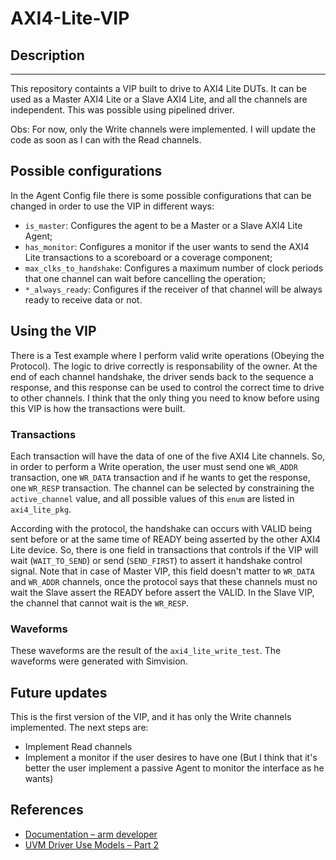 # AXI4-Lite-VIP

## Description
***

This repository containts a VIP built to drive to AXI4 Lite DUTs. It can be used as a Master AXI4 Lite or a Slave AXI4 Lite, and all the channels are independent. This was possible using pipelined driver.

Obs: For now, only the Write channels were implemented. I will update the code as soon as I can with the Read channels.

## Possible configurations

In the Agent Config file there is some possible configurations that can be changed in order to use the VIP in different ways:

* `is_master`: Configures the agent to be a Master or a Slave AXI4 Lite Agent;
* `has_monitor`: Configures a monitor if the user wants to send the AXI4 Lite transactions to a scoreboard or a coverage component;
* `max_clks_to_handshake`: Configures a maximum number of clock periods that one channel can wait before cancelling the operation;
* `*_always_ready`: Configures if the receiver of that channel will be always ready to receive data or not.

## Using the VIP

There is a Test example where I perform valid write operations (Obeying the Protocol). The logic to drive correctly is responsability of the owner. At the end of each channel handshake, the driver sends back to the sequence a response, and this response can be used to control the correct time to drive to other channels. I think that the only thing you need to know before using this VIP is how the transactions were built.

### Transactions

Each transaction will have the data of one of the five AXI4 Lite channels. So, in order to perform a Write operation, the user must send one `WR_ADDR` transaction, one `WR_DATA` transaction and if he wants to get the response, one `WR_RESP` transaction. The channel can be selected by constraining the `active_channel` value, and all possible values of this `enum` are listed in `axi4_lite_pkg`.

According with the protocol, the handshake can occurs with VALID being sent before or at the same time of READY being asserted by the other AXI4 Lite device. So, there is one field in transactions that controls if the VIP will wait (`WAIT_TO_SEND`) or send (`SEND_FIRST`) to assert it handshake control signal. Note that in case of Master VIP, this field doesn't matter to `WR_DATA` and `WR_ADDR` channels, once the protocol says that these channels must no wait the Slave assert the READY before assert the VALID. In the Slave VIP, the channel that cannot wait is the `WR_RESP`.

### Waveforms

These waveforms are the result of the `axi4_lite_write_test`. The waveforms were generated with Simvision.

## Future updates

This is the first version of the VIP, and it has only the Write channels implemented. The next steps are:

* Implement Read channels
* Implement a monitor if the user desires to have one (But I think that it's better the user implement a passive Agent to monitor the interface as he wants)

## References

* [Documentation – arm developer](https://developer.arm.com/documentation/ihi0022/e/AMBA-AXI4-Lite-Interface-Specification)
* [UVM Driver Use Models – Part 2](https://learnuvmverification.com/index.php/2015/10/28/uvm-driver-use-models-part-2/)